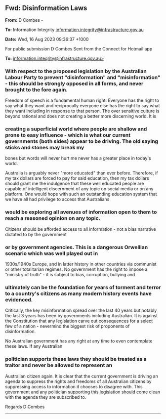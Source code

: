 ## Fwd: Disinformation Laws

**From:** D Combes    -

**To:** Information Integrity [<information.integrity@infrastructure.gov.au>](mailto:information.integrity@infrastructure.gov.au)

**Date:** Wed, 16 Aug 2023 09:36:37 +1000

For public submission
D Combes
Sent from the Connect for Hotmail app

**To:** [information.inteqrity@infrastructure.qov.au>](mailto:information.inteqrity@infrastructure.qov.au)

### With respect to the proposed legislation by the Australian Labour Party to prevent "disinformation" and "misinformation" - this should be strongly opposed in all forms, and never brought to the fore again.

Freedom of speech is a fundamental human right. Everyone has the right to say what they want and
reciprocally everyone else has the right to say what they want including in response to that person.
The over sensitive culture is beyond rational and does not creating a better more discerning world. It is
### creating a superficial world where people are shallow and prone to easy influence - which is what our current governments (both sides) appear to be driving. The old saying sticks and stones may break my
bones but words will never hurt me never has a greater place in today's world.

Australia is arguably never "more educated" than ever before. Therefore, if my tax dollars are forced to
pay for said education, then my tax dollars should grant me the indulgence that these well educated
people are capable of intelligent discernment of any topic on social media or on any platform. One would
hope with such an outstanding education system that we have all had privilege to access that Australians
### would be exploring all avenues of information open to them to reach a reasoned opinion on any topic.
Citizens should be afforded access to all information     - not a bias narrative dictated to by the government
### or by government agencies. This is a dangerous Orwellian scenario which was well played out in
1930s/1940s Europe, and in latter history in other countries via communist or other totalitarian regimes.
No government has the right to impose a "ministry of truth"    - it is subject to bias, corruption, bullying and
### ultimately can be the foundation for years of torment and terror to a country's citizens as many modern history events have evidenced.

Critically, the key misinformation spread over the last 40 years but notably the last 3 years has been by governments
including Australian. It is against the Constitution that any legislation carve out consequences for a select few of a
nation     - nevermind the biggest risk of proponents of disinformation.

No Australian government has any right at any time to even contemplate these laws. If any Australian
### politician supports these laws they should be treated as a traitor and never be allowed to represent an
Australian citizen again. It is clear that the current government is driving an agenda to suppress the rights
and freedoms of all Australian citizens by suppressing access to information it chooses to disagree with.
This government and any politician supporting this legislation should come clean with the agenda they are
subscribed to.

Regards
D Combes


-----

